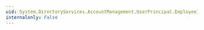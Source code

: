 ```yaml
---
uid: System.DirectoryServices.AccountManagement.UserPrincipal.EmployeeId
internalonly: False
---
```

